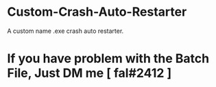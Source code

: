 # Custom-Crash-Auto-Restarter
A custom name .exe crash auto restarter.
# If you have problem with the Batch File, Just DM me [ fal#2412 ]
